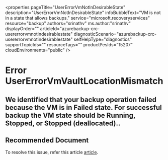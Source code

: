 <properties
	pageTitle="UserErrorVmNotInDesirableState"
	description="UserErrorVmNotInDesirableState"
	infoBubbleText="VM is not in a state that allows backups."
	service="microsoft.recoveryservices"
	resource="backup"
	authors="srinathv"
	ms.author:"srinathv"
	displayOrder=""
	articleId="azurebackup-crc-usererrorvmnotindesirablestate"
	diagnosticScenario="azurebackup-crc-usererrorvmnotindesirablestate"
	selfHelpType="diagnostics"
	supportTopicIds=""
	resourceTags=""
	productPesIds="15207"
	cloudEnvironments="public"
/>

# Error UserErrorVmVaultLocationMismatch

<!--issueDescription-->
## We identified that your backup operation failed because the VM is in Failed state. For successful backup the VM state should be Running, Stopped, or Stopped (deallocated)..
<!--/issueDescription-->

## **Recommended Document**
To resolve this issue, refer this article [article](https://docs.microsoft.com/azure/backup/backup-azure-vms-troubleshoot#usererrorvmnotindesirablestate---vm-is-not-in-a-state-that-allows-backups).

